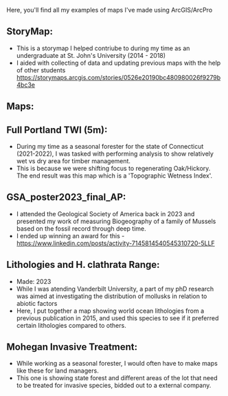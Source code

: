 Here, you'll find all my examples of maps I've made using ArcGIS/ArcPro

StoryMap:
-
- This is a storymap I helped contriube to during my time as an undergraduate at St. John's University (2014 - 2018)
- I aided with collecting of data and updating previous maps with the help of other students
https://storymaps.arcgis.com/stories/0526e20190bc480980026f9279b4bc3e

Maps:
-
Full Portland TWI (5m):
-
- During my time as a seasonal forester for the state of Connecticut (2021-2022), I was tasked with performing analysis to show relatively wet vs dry area for timber management.
- This is because we were shifting focus to regenerating Oak/Hickory. The end result was this map which is a 'Topographic Wetness Index'.

GSA_poster2023_final_AP:
-
- I attended the Geological Society of America back in 2023 and presented my work of measuring Biogeography of a family of Mussels based on the fossil record through deep time.
- I ended up winning an award for this - https://www.linkedin.com/posts/activity-7145814540545310720-5LLF

Lithologies and H. clathrata Range:
-
- Made: 2023
- While I was atending Vanderbilt University, a part of my phD research was aimed at investigating the distribution of mollusks in relation to abiotic factors
- Here, I put together a map showing world ocean lithologies from a previous publication in 2015, and used this species to see if it preferred certain lithologies compared to others.

Mohegan Invasive Treatment:
- 
- While working as a seasonal forester, I would often have to make maps like these for land managers.
- This one is showing state forest and different areas of the lot that need to be treated for invasive species, bidded out to a external company.



